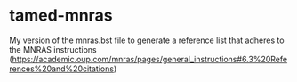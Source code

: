 # tamed-mnras
My version of the mnras.bst file to generate a reference list that adheres to the MNRAS instructions (https://academic.oup.com/mnras/pages/general_instructions#6.3%20References%20and%20citations)
